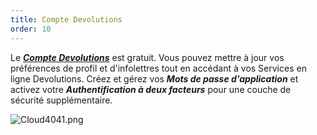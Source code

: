 ```yaml
---
title: Compte Devolutions
order: 10
---
```

Le [***Compte Devolutions***](https://portal.devolutions.com/) est gratuit. Vous pouvez mettre à jour vos préférences de profil et d&apos;infolettres tout en accédant à vos Services en ligne Devolutions. Créez et gérez vos ***Mots de passe d&apos;application*** et activez votre ***Authentification à deux facteurs*** pour une couche de sécurité supplémentaire.  

![Cloud4041.png](/img/fr/cloud/Cloud4041.png) 
